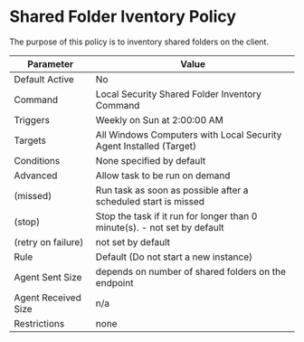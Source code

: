[title]: # (Shared Folder Inventory Policy)
[tags]: # (task)
[priority]: # (5)
# Shared Folder Iventory Policy

The purpose of this policy is to inventory shared folders on the client.

| Parameter | Value |
| ----- | ----- |
| Default Active | No |
| Command | Local Security Shared Folder Inventory Command |
| Triggers | Weekly on Sun at 2:00:00 AM |
| Targets | All Windows Computers with Local Security Agent Installed (Target) |
| Conditions | None specified by default |
| Advanced | Allow task to be run on demand |
| (missed) | Run task as soon as possible after a scheduled start is missed |
| (stop) | Stop the task if it run for longer than 0 minute(s). - not set by default |
| (retry on failure) | not set by default |
| Rule | Default (Do not start a new instance) |
| Agent Sent Size | depends on number of shared folders on the endpoint |
| Agent Received Size | n/a |
| Restrictions | none |
